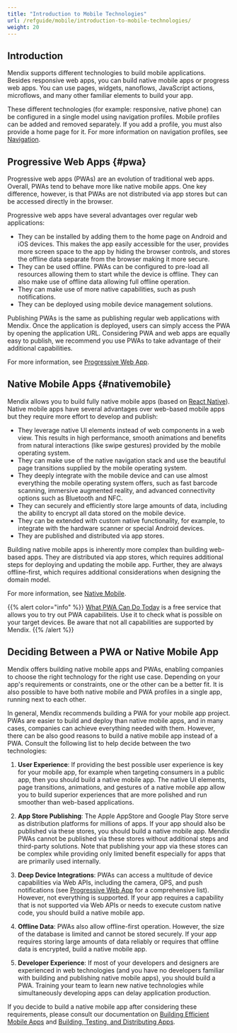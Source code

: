 ```yaml
---
title: "Introduction to Mobile Technologies"
url: /refguide/mobile/introduction-to-mobile-technologies/
weight: 20
---
```


## Introduction

Mendix supports different technologies to build mobile applications. Besides responsive web apps, you can build native mobile apps or progress web apps. You can use pages, widgets, nanoflows, JavaScript actions, microflows, and many other familiar elements to build your app.

These different technologies (for example: responsive, native phone) can be configured in a single model using navigation profiles. Mobile profiles can be added and removed separately. If you add a profile, you must also provide a home page for it. For more information on navigation profiles, see [Navigation](/refguide/navigation/).

## Progressive Web Apps {#pwa}

Progressive web apps (PWAs) are an evolution of traditional web apps. Overall, PWAs tend to behave more like native mobile apps. One key difference, however, is that PWAs are not distributed via app stores but can be accessed directly in the browser.

Progressive web apps have several advantages over regular web applications:

* They can be installed by adding them to the home page on Android and iOS devices. This makes the app easily accessible for the user, provides more screen space to the app by hiding the browser controls, and stores the offline data separate from the browser making it more secure.
* They can be used offline. PWAs can be configured to pre-load all resources allowing them to start while the device is offline. They can also make use of offline data allowing full offline operation.
* They can make use of more native capabilities, such as push notifications.
* They can be deployed using mobile device management solutions.

Publishing PWAs is the same as publishing regular web applications with Mendix. Once the application is deployed, users can simply access the PWA by opening the application URL. Considering PWA and web apps are equally easy to publish, we recommend you use PWAs to take advantage of their additional capabilities.

For more information, see [Progressive Web App](/refguide/mobile/introduction-to-mobile-technologies/progressive-web-app/).

## Native Mobile Apps {#nativemobile}

Mendix allows you to build fully native mobile apps (based on [React Native](https://facebook.github.io/react-native/)). Native mobile apps have several advantages over web-based mobile apps but they require more effort to develop and publish:

* They leverage native UI elements instead of web components in a web view. This results in high performance, smooth animations and benefits from natural interactions (like swipe gestures) provided by the mobile operating system.
* They can make use of the native navigation stack and use the beautiful page transitions supplied by the mobile operating system.
* They deeply integrate with the mobile device and can use almost everything the mobile operating system offers, such as fast barcode scanning, immersive augmented reality, and advanced connectivity options such as Bluetooth and NFC.
* They can securely and efficiently store large amounts of data, including the ability to encrypt all data stored on the mobile device.
* They can be extended with custom native functionality, for example, to integrate with the hardware scanner or special Android devices.
* They are published and distributed via app stores.

Building native mobile apps is inherently more complex than building web-based apps. They are distributed via app stores, which requires additional steps for deploying and updating the mobile app. Further, they are always offline-first, which requires additional considerations when designing the domain model.

For more information, see [Native Mobile](/refguide/mobile/introduction-to-mobile-technologies/native-mobile/).

{{% alert color="info" %}}
[What PWA Can Do Today](https://whatpwacando.today/) is a free service that allows you to try out PWA capabiliteis. Use it to check what is possible on your target devices. Be aware that not all capabilities are supported by Mendix.
{{% /alert %}}


## Deciding Between a PWA or Native Mobile App

Mendix offers building native mobile apps and PWAs, enabling companies to choose the right technology for the right use case. Depending on your app's requirements or constraints, one or the other can be a better fit. It is also possible to have both native mobile and PWA profiles in a single app, running next to each other.

In general, Mendix recommends building a PWA for your mobile app project. PWAs are easier to build and deploy than native mobile apps, and in many cases, companies can achieve everything needed with them. However, there can be also good reasons to build a native mobile app instead of a PWA. Consult the following list to help decide between the two technologies:

1. **User Experience**: If providing the best possible user experience is key for your mobile app, for example when targeting consumers in a public app, then you should build a native mobile app. The native UI elements, page transitions, animations, and gestures of a native mobile app allow you to build superior experiences that are more polished and run smoother than web-based applications.

1. **App Store Publishing**: The Apple AppStore and Google Play Store serve as distribution platforms for millions of apps. If your app should also be published via these stores, you should build a native mobile app. Mendix PWAs cannot be published via these stores without additional steps and third-party solutions. Note that publishing your app via these stores can be complex while providing only limited benefit especially for apps that are primarily used internally. 

1. **Deep Device Integrations**: PWAs can access a multitude of device capabilities via Web APIs, including the camera, GPS, and push notifications (see [Progressive Web App](/refguide/mobile/introduction-to-mobile-technologies/progressive-web-app/#accessing-device-features) for a comprehensive list). However, not everything is supported. If your app requires a capability that is not supported via Web APIs or needs to execute custom native code, you should build a native mobile app.

1. **Offline Data**: PWAs also allow offline-first operation. However, the size of the database is limited and cannot be stored securely. If your app requires storing large amounts of data reliably or requires that offline data is encrypted, build a native mobile app.

1. **Developer Experience**: If most of your developers and designers are experienced in web technologies (and you have no developers familiar with building and publishing native mobile apps), you should build a PWA. Training your team to learn new native technologies while simultaneously developing apps can delay application production.

If you decide to build a native mobile app after considering these requirements, please consult our documentation on [Building Efficient Mobile Apps](/refguide/mobile/building-efficient-mobile-apps/) and [Building, Testing, and Distributing Apps](/refguide/mobile/distributing-mobile-apps/).
